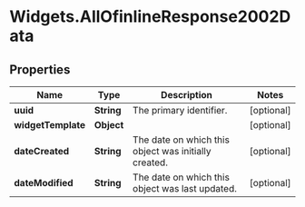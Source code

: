 # Widgets.AllOfinlineResponse2002Data

## Properties
Name | Type | Description | Notes
------------ | ------------- | ------------- | -------------
**uuid** | **String** | The primary identifier. | [optional] 
**widgetTemplate** | **Object** |  | [optional] 
**dateCreated** | **String** | The date on which this object was initially created. | [optional] 
**dateModified** | **String** | The date on which this object was last updated. | [optional] 

